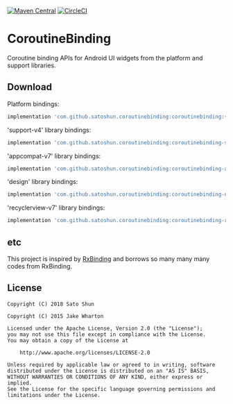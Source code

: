 [![Maven Central](https://maven-badges.herokuapp.com/maven-central/com.github.satoshun.coroutinebinding/coroutinebinding/badge.svg)](https://maven-badges.herokuapp.com/maven-central/com.github.satoshun.coroutinebinding/coroutinebinding)
[![CircleCI](https://circleci.com/gh/satoshun/CoroutineBinding/tree/master.svg?style=svg)](https://circleci.com/gh/satoshun/CoroutineBinding/tree/master)

# CoroutineBinding

Coroutine binding APIs for Android UI widgets from the platform and support libraries.


## Download

Platform bindings:
```groovy
implementation 'com.github.satoshun.coroutinebinding:coroutinebinding:{latest-version}'
```

'support-v4' library bindings:
```groovy
implementation 'com.github.satoshun.coroutinebinding:coroutinebinding-support-v4:0.1.0'
```

'appcompat-v7' library bindings:
```groovy
implementation 'com.github.satoshun.coroutinebinding:coroutinebinding-appcompat-v7:0.1.0'
```

'design' library bindings:
```groovy
implementation 'com.github.satoshun.coroutinebinding:coroutinebinding-design:0.1.0'
```

'recyclerview-v7' library bindings:
```groovy
implementation 'com.github.satoshun.coroutinebinding:coroutinebinding-recyclerview-v7:{latest-version}'
```

## etc

This project is inspired by [RxBinding](https://github.com/JakeWharton/RxBinding) and borrows so many many many codes from RxBinding.

## License

```
Copyright (C) 2018 Sato Shun

Copyright (C) 2015 Jake Wharton

Licensed under the Apache License, Version 2.0 (the "License");
you may not use this file except in compliance with the License.
You may obtain a copy of the License at

    http://www.apache.org/licenses/LICENSE-2.0

Unless required by applicable law or agreed to in writing, software
distributed under the License is distributed on an "AS IS" BASIS,
WITHOUT WARRANTIES OR CONDITIONS OF ANY KIND, either express or implied.
See the License for the specific language governing permissions and
limitations under the License.
```
